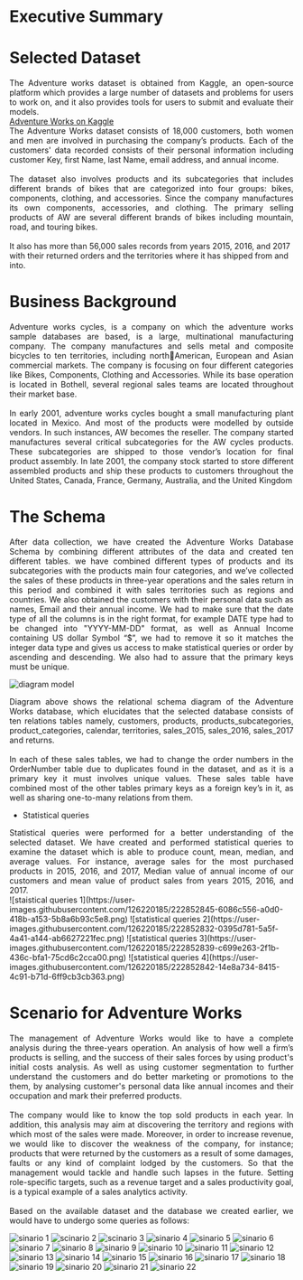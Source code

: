 # Executive Summary
# Selected Dataset
<div align="justify">
The Adventure works dataset is obtained from Kaggle, an open-source 
platform which provides a large number of datasets and problems for users to work 
on, and it also provides tools for users to submit and evaluate their models.
</div>
<a href="https://www.kaggle.com/datasets/olistbr/brazilian-ecommerce" target="_blank">Adventure Works on Kaggle</a>

<br>
<div align="justify">
The Adventure Works dataset consists of 18,000 customers, both women and 
men are involved in purchasing the company’s products. Each of the customers' data 
recorded consists of their personal information including customer Key, first Name, 
last Name, email address, and annual income.
</div>
<br>
<div align="justify">
The dataset also involves products and its subcategories that includes different 
brands of bikes that are categorized into four groups: bikes, components, clothing, and 
accessories. Since the company manufactures its own components, accessories, and 
clothing. The primary selling products of AW are several different brands of bikes 
including mountain, road, and touring bikes.</div> <br>
It also has more than 56,000 sales records from years 2015, 2016, and 2017 
with their returned orders and the territories where it has shipped from and into.

# Business Background
<div align="justify">
Adventure works cycles, is a company on which the adventure works sample 
databases are based, is a large, multinational manufacturing company. The company 
manufactures and sells metal and composite bicycles to ten territories, including northAmerican, 
European and Asian commercial markets. The company is focusing on four 
different categories like Bikes, Components, Clothing and Accessories. While its base 
operation is located in Bothell, several regional sales teams are located throughout 
their market base. 
</div>
<br>
<div align="justify">
In early 2001, adventure works cycles bought a small manufacturing plant 
located in Mexico. And most of the products were modelled by outside vendors. In 
such instances, AW becomes the reseller. The company started manufactures several 
critical subcategories for the AW cycles products. These subcategories are shipped to 
those vendor’s location for final product assembly. In late 2001, the company stock 
started to store different assembled products and ship these products to customers 
throughout the United States, Canada, France, Germany, Australia, and the United 
Kingdom
</div>

# The Schema
<div align="justify">
  After data collection, we have created the Adventure Works Database Schema 
by combining different attributes of the data and created ten different tables. we have 
combined different types of products and its subcategories with the products main four 
categories, and we’ve collected the sales of these products in three-year operations and 
the sales return in this period and combined it with sales territories such as regions and 
countries. We also obtained the customers with their personal data such as names, 
Email and their annual income.
We had to make sure that the date type of all the columns is in the right format, 
for example DATE type had to be changed into "YYYY-MM-DD" format, as well as 
Annual Income containing US dollar Symbol “$”, we had to remove it so it matches 
the integer data type and gives us access to make statistical queries or order by 
ascending and descending. We also had to assure that the primary keys must be unique.
</div>

![diagram model](https://user-images.githubusercontent.com/126220185/222852525-e807b4c1-dd15-40cb-a1c0-a6d52a15dd67.png)

<div align="justify">
Diagram above shows the relational schema diagram of the Adventure Works 
database, which elucidates that the selected database consists of ten relations tables 
namely, customers, products, products_subcategories, product_categories, calendar, 
territories, sales_2015, sales_2016, sales_2017 and returns. 
  </div>
  <br>
  <div align="justify">
In each of these sales tables, we had to change the order numbers in the 
OrderNumber table due to duplicates found in the dataset, and as it is a primary key 
it must involves unique values. These sales table have combined most of the other
tables primary keys as a foreign key’s in it, as well as sharing one-to-many relations
from them.
  </div>
  
- Statistical queries
<div align="justify">
Statistical queries were performed for a better understanding of the selected 
dataset. We have created and performed statistical queries to examine the dataset 
which is able to produce count, mean, median, and average values. For instance, 
average sales for the most purchased products in 2015, 2016, and 2017, Median value 
of annual income of our customers and mean value of product sales from years 2015, 
2016, and 2017.
  </div>
![staistical queries 1](https://user-images.githubusercontent.com/126220185/222852845-6086c556-a0d0-418b-a153-5b8a6b93c5e8.png)
![statistical queries 2](https://user-images.githubusercontent.com/126220185/222852832-0395d781-5a5f-4a41-a144-ab6627221fec.png)
![statistical queries 3](https://user-images.githubusercontent.com/126220185/222852839-c699e263-2f1b-436c-bfa1-75cd6c2cca00.png)
![statistical queries 4](https://user-images.githubusercontent.com/126220185/222852842-14e8a734-8415-4c91-b71d-6ff9cb3cb363.png)


# Scenario for Adventure Works
<div align="justify">
The management of Adventure Works would like to have a complete analysis 
during the three-years operation. An analysis of how well a firm’s products is selling, 
and the success of their sales forces by using product's initial costs analysis. As well 
as using customer segmentation to further understand the customers and do better 
marketing or promotions to the them, by analysing customer's personal data like annual 
incomes and their occupation and mark their preferred products. 
  </div>
  <br>
  <div align="justify">
The company would like to know the top sold products in each year. In 
addition, this analysis may aim at discovering the territory and regions with which 
most of the sales were made. Moreover, in order to increase revenue, we would like to 
discover the weakness of the company, for instance; products that were returned by 
the customers as a result of some damages, faults or any kind of complaint lodged by 
the customers. So that the management would tackle and handle such lapses in the 
future. Setting role-specific targets, such as a revenue target and a sales productivity 
goal, is a typical example of a sales analytics activity.
  </div>
  <br>
  <div align="justify">
Based on the available dataset and the database we created earlier, we would 
have to undergo some queries as follows:
</div>

![sinario 1](https://user-images.githubusercontent.com/126220185/222853136-e285eff7-aad3-464b-a095-935fc78ee630.png)
![scinario 2](https://user-images.githubusercontent.com/126220185/222853134-7c51eadd-9924-4978-a60d-71dcadcc6637.png)
![scinario 3](https://user-images.githubusercontent.com/126220185/222853135-b907f8cb-dded-460b-a55b-160bee27e68f.png)
![sinario 4](https://user-images.githubusercontent.com/126220185/222853138-454a652a-3ae4-461f-8141-4d12b3b38613.png)
![sinario 5](https://user-images.githubusercontent.com/126220185/222853139-85eebd79-690d-4ad0-9135-cd536ba84cc9.png)
![sinario 6](https://user-images.githubusercontent.com/126220185/222853141-326fb250-64cd-4d02-85a9-42bc880eaec2.png)
![sinario 7](https://user-images.githubusercontent.com/126220185/222853143-61b5e8f5-96e5-4019-81ae-7d6d447c2aff.png)
![sinario 8](https://user-images.githubusercontent.com/126220185/222853145-a2fc04d2-ea21-4761-9181-667aea0f51b6.png)
![sinario 9](https://user-images.githubusercontent.com/126220185/222853146-dc6f1da8-e8ff-4645-b752-ee9c138dedfe.png)
![sinario 10](https://user-images.githubusercontent.com/126220185/222853147-e43cadb3-9e5e-4d06-bc35-da2a20d02231.png)
![sinario 11](https://user-images.githubusercontent.com/126220185/222853149-2ea33176-10c7-4889-9838-40767f16a11e.png)
![sinario 12](https://user-images.githubusercontent.com/126220185/222853155-73d78e65-7b60-49a0-b525-4dd2640bd1de.png)
![sinario 13](https://user-images.githubusercontent.com/126220185/222853158-d34e6a56-1e28-463b-8cf3-94d9ff383c84.png)
![sinario 14](https://user-images.githubusercontent.com/126220185/222853160-93cf2688-6112-48a9-8b8e-04944aa4888f.png)
![sinario 15](https://user-images.githubusercontent.com/126220185/222853163-f9c43971-27fe-44b4-8904-f0c1e3495b93.png)
![sinario 16](https://user-images.githubusercontent.com/126220185/222853166-33f965d5-55e5-4eb5-a667-d6227f46953c.png)
![sinario 17](https://user-images.githubusercontent.com/126220185/222853169-e9c05d4c-cc6a-40e6-b66c-f0d5f8c776a4.png)
![sinario 18](https://user-images.githubusercontent.com/126220185/222853170-a6a29291-eb68-4e02-be33-e29a85f0c7a4.png)
![sinario 19](https://user-images.githubusercontent.com/126220185/222853175-d4345b14-35cf-478f-8586-0831b26221db.png)
![sinario 20](https://user-images.githubusercontent.com/126220185/222853123-a2d119c6-de9e-4e00-9291-4e88d2e8132d.png)
![sinario 21](https://user-images.githubusercontent.com/126220185/222853130-86179126-cbe0-4e05-b21f-a771a5ed40f7.png)
![sinario 22](https://user-images.githubusercontent.com/126220185/222853133-ef187d9b-2a6c-4719-bdaa-325fc07e7668.png)

